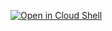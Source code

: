 [![Open in Cloud Shell](http://gstatic.com/cloudssh/images/open-btn.svg)](https://console.cloud.google.com/cloudshell/open?git_repo=https://github.com/rileykarson/terraform-provider-google.git&working_dir=example&image=gcr.io/graphite-cloud-shell-images/terraform&open_in_editor=main.tf&print=../motd&tutorial=../tutorial.md)

